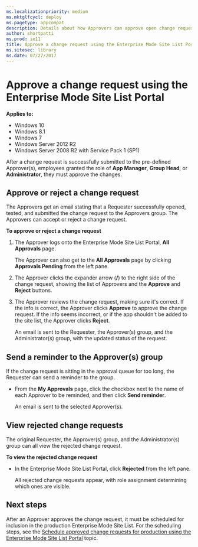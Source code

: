 ```yaml
---
ms.localizationpriority: medium
ms.mktglfcycl: deploy
ms.pagetype: appcompat
description: Details about how Approvers can approve open change requests in the Enterprise Mode Site List Portal.
author: shortpatti
ms.prod: ie11
title: Approve a change request using the Enterprise Mode Site List Portal (Internet Explorer 11 for IT Pros)
ms.sitesec: library
ms.date: 07/27/2017
---
```


# Approve a change request using the Enterprise Mode Site List Portal

**Applies to:**

-   Windows 10
-   Windows 8.1
-   Windows 7
-   Windows Server 2012 R2
-   Windows Server 2008 R2 with Service Pack 1 (SP1)

After a change request is successfully submitted to the pre-defined Approver(s), employees granted the role of **App Manager**, **Group Head**, or **Administrator**, they must approve the changes.

## Approve or reject a change request
The Approvers get an email stating that a Requester successfully opened, tested, and submitted the change request to the Approvers group. The Approvers can accept or reject a change request.

**To approve or reject a change request**
1. The Approver logs onto the Enterprise Mode Site List Portal, **All Approvals** page.

   The Approver can also get to the **All Approvals** page by clicking **Approvals Pending** from the left pane.

2. The Approver clicks the expander arrow (**\/**) to the right side of the change request, showing the list of Approvers and the **Approve** and **Reject** buttons.

3. The Approver reviews the change request, making sure it's correct. If the info is correct, the Approver clicks **Approve** to approve the change request. If the info seems incorrect, or if the app shouldn't be added to the site list, the Approver clicks **Reject**.

   An email is sent to the Requester, the Approver(s) group, and the Administrator(s) group, with the updated status of the request.


## Send a reminder to the Approver(s) group
If the change request is sitting in the approval queue for too long, the Requester can send a reminder to the group.

- From the **My Approvals** page, click the checkbox next to the name of each Approver to be reminded, and then click **Send reminder**.

  An email is sent to the selected Approver(s).


## View rejected change requests
The original Requester, the Approver(s) group, and the Administrator(s) group can all view the rejected change request.

**To view the rejected change request**

- In the Enterprise Mode Site List Portal, click **Rejected** from the left pane.

   All rejected change requests appear, with role assignment determining which ones are visible.


## Next steps
After an Approver approves the change request, it must be scheduled for inclusion in the production Enterprise Mode Site List. For the scheduling steps, see the [Schedule approved change requests for production using the Enterprise Mode Site List Portal](schedule-production-change-enterprise-mode-portal.md) topic.